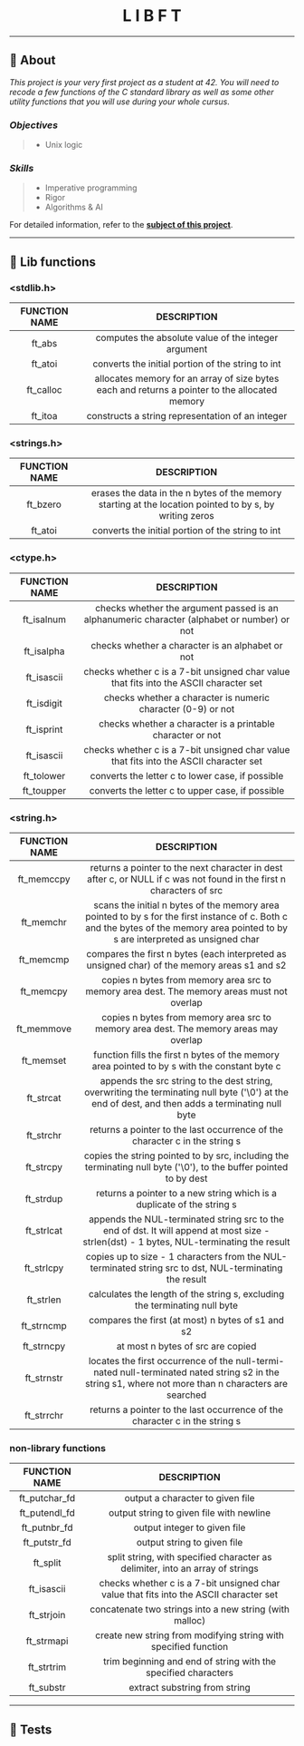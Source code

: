 <h1 align="center">
  L  I  B  F  T
</h1>

___

## :memo: **About**

_This project is your very first project as a student at 42. You will need to recode a few functions of the C standard library as well as some other utility functions that you will use during your whole cursus_.

### *Objectives*  
> + Unix logic

### *Skills*
> + Imperative programming
> + Rigor
> + Algorithms & AI

For detailed information, refer to the [**subject of this project**](https://github.com/CherdantsevIlya/libft/blob/master/en.subject.pdf).

___

## 🧩 **Lib functions**

### <stdlib.h>

FUNCTION NAME | DESCRIPTION |
:-----------: | :-----------:
| ft_abs | computes the absolute value of the integer argument |
| ft_atoi | converts the initial portion of the string to int |
| ft_calloc | allocates memory for an array of size bytes each and returns a pointer to the allocated memory |
| ft_itoa | constructs a string representation of an integer |

### <strings.h>

FUNCTION NAME | DESCRIPTION |
:-----------: | :-----------:
| ft_bzero | erases the data in the n bytes of the memory starting at the location pointed to by s, by writing zeros |
| ft_atoi | converts the initial portion of the string to int |

### <ctype.h>

FUNCTION NAME | DESCRIPTION |
:-----------: | :-----------:
| ft_isalnum | checks whether the argument passed is an alphanumeric character (alphabet or number) or not |
| ft_isalpha | checks whether a character is an alphabet or not |
| ft_isascii  | checks whether c is a 7-bit unsigned char value that fits into the ASCII character set |
| ft_isdigit | checks whether a character is numeric character (0-9) or not |
| ft_isprint |  checks whether a character is a printable character or not |
| ft_isascii  | checks whether c is a 7-bit unsigned char value that fits into the ASCII character set |
| ft_tolower | converts the letter c to lower case, if possible |
| ft_toupper | converts the letter c to upper case, if possible | 

### <string.h>

FUNCTION NAME | DESCRIPTION |
:-----------: | :-----------:
| ft_memccpy | returns a pointer to the next character in dest after c, or NULL if c was not found in the first n characters of src |
| ft_memchr | scans the initial n bytes of the memory area pointed to by s for the first instance of c. Both c and the bytes of the memory area pointed to by s are interpreted as unsigned char |
| ft_memcmp | compares the first n bytes (each interpreted as unsigned char) of the memory areas s1 and s2 |
| ft_memcpy | copies n bytes from memory area src to memory area dest. The memory areas must not overlap |
| ft_memmove | copies n bytes from memory area src to memory area dest. The memory areas may overlap |
| ft_memset | function fills the first n bytes of the memory area pointed to by s with the constant byte c |
| ft_strcat | appends the src string to the dest string, overwriting the terminating null byte ('\0') at the end of dest, and then adds a terminating null byte |
| ft_strchr | returns a pointer to the last occurrence of the character c in the string s |
| ft_strcpy | copies the string pointed to by src, including the terminating null byte ('\0'), to the buffer pointed to by dest |
| ft_strdup | returns a pointer to a new string which is a duplicate of the string s |
| ft_strlcat | appends the NUL-terminated string src to the end of dst. It will append at most size - strlen(dst) - 1 bytes, NUL-terminating the result |
| ft_strlcpy | copies up to size - 1 characters from the NUL-terminated string src to dst, NUL-terminating the result |
| ft_strlen | calculates the length of the string s, excluding the terminating null byte | 
| ft_strncmp | compares the first (at most) n bytes of s1 and s2 |
| ft_strncpy | at most n bytes of src are copied |
| ft_strnstr | locates the first occurrence of the null-termi-nated null-terminated nated string s2 in the string s1, where not more than n characters are searched |
| ft_strrchr | returns a pointer to the last occurrence of the character c in the string s |

### non-library functions

FUNCTION NAME | DESCRIPTION |
:-----------: | :-----------:
| ft_putchar_fd | output a character to given file |
| ft_putendl_fd | output string to given file with newline |
| ft_putnbr_fd  | output integer to given file |
| ft_putstr_fd | output string to given file |
| ft_split | split string, with specified character as delimiter, into an array of strings |
| ft_isascii  | checks whether c is a 7-bit unsigned char value that fits into the ASCII character set |
| ft_strjoin | concatenate two strings into a new string (with malloc) |
| ft_strmapi | create new string from modifying string with specified function |
| ft_strtrim | trim beginning and end of string with the specified characters |
| ft_substr | extract substring from string |

___

## 🧨 **Tests**




